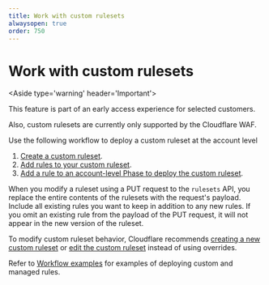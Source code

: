 ```yaml
---
title: Work with custom rulesets
alwaysopen: true
order: 750
---
```


# Work with custom rulesets

<Aside type='warning' header='Important'>

This feature is part of an early access experience for selected customers.

Also, custom rulesets are currently only supported by the Cloudflare WAF.

</Aside>

Use the following workflow to deploy a custom ruleset at the account level

1. [Create a custom ruleset](/cf-rulesets/custom-rulesets/create-custom-ruleset/).
1. [Add rules to your custom ruleset](/cf-rulesets/custom-rulesets/add-rules-ruleset/).
1. [Add a rule to an account-level Phase to deploy the custom ruleset](/cf-rulesets/custom-rulesets/deploy-custom-ruleset/).

<Aside type='info' header='Info'>

When you modify a ruleset using a PUT request to the `rulesets` API, you replace the entire contents of the rulesets with the request's payload. Include all  existing rules you want to keep in addition to any new rules. If you omit an existing rule from the payload of the PUT request, it will not appear in the new version of the ruleset.

</Aside>

To modify custom ruleset behavior, Cloudflare recommends [creating a new custom ruleset](/cf-rulesets/custom-rulesets/create-custom-ruleset/) or [edit the custom ruleset](/cf-rulesets/custom-rulesets/add-rules-ruleset/) instead of using overrides.

Refer to [Workflow examples](/cf-rulesets/common-use-cases) for examples of deploying custom and managed rules.
